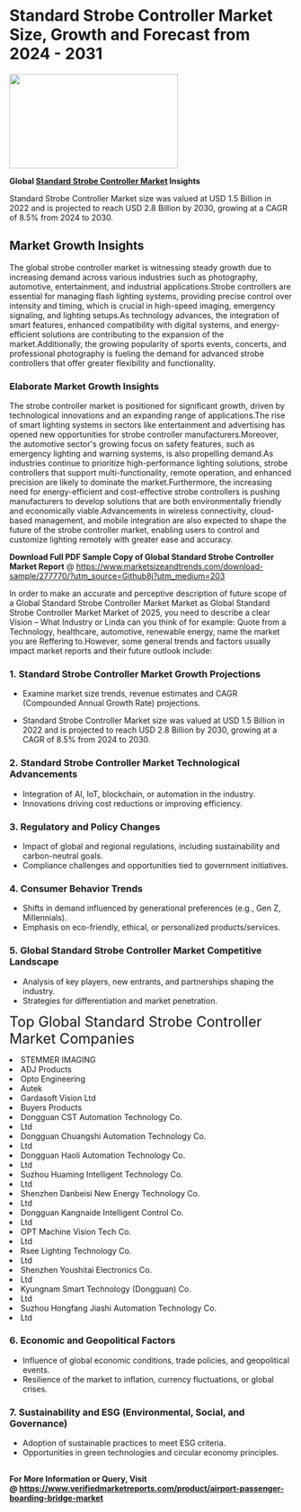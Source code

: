 <H1>Standard Strobe Controller Market Size, Growth and Forecast from 2024 - 2031</H1><img class="aligncenter size-medium wp-image-584254" src="https://thirdeyenews.in/wp-content/uploads/2024/09/Global-Market-Research-300x168.jpeg" alt="" width="300" height="168" /><p><strong>Global&nbsp;<a href="https://www.marketsizeandtrends.com/download-sample/277770/?utm_source=Github8j?utm_medium=203">Standard Strobe Controller Market</a> Insights</strong></p><p>Standard Strobe Controller Market size was valued at USD 1.5 Billion in 2022 and is projected to reach USD 2.8 Billion by 2030, growing at a CAGR of 8.5% from 2024 to 2030.</p><p><h2>Market Growth Insights</h2> The global strobe controller market is witnessing steady growth due to increasing demand across various industries such as photography, automotive, entertainment, and industrial applications.Strobe controllers are essential for managing flash lighting systems, providing precise control over intensity and timing, which is crucial in high-speed imaging, emergency signaling, and lighting setups.As technology advances, the integration of smart features, enhanced compatibility with digital systems, and energy-efficient solutions are contributing to the expansion of the market.Additionally, the growing popularity of sports events, concerts, and professional photography is fueling the demand for advanced strobe controllers that offer greater flexibility and functionality. <h3>Elaborate Market Growth Insights</h3> The strobe controller market is positioned for significant growth, driven by technological innovations and an expanding range of applications.The rise of smart lighting systems in sectors like entertainment and advertising has opened new opportunities for strobe controller manufacturers.Moreover, the automotive sector's growing focus on safety features, such as emergency lighting and warning systems, is also propelling demand.As industries continue to prioritize high-performance lighting solutions, strobe controllers that support multi-functionality, remote operation, and enhanced precision are likely to dominate the market.Furthermore, the increasing need for energy-efficient and cost-effective strobe controllers is pushing manufacturers to develop solutions that are both environmentally friendly and economically viable.Advancements in wireless connectivity, cloud-based management, and mobile integration are also expected to shape the future of the strobe controller market, enabling users to control and customize lighting remotely with greater ease and accuracy.</p><p><span class=""><strong>Download Full PDF Sample Copy of Global Standard Strobe Controller Market Report</strong> @ <a href="https://www.marketsizeandtrends.com/download-sample/277770/?utm_source=Github8j?utm_medium=203" target="_blank">https://www.marketsizeandtrends.com/download-sample/277770/?utm_source=Github8j?utm_medium=203</a></span></p><p>In order to make an accurate and perceptive description of future scope of a Global&nbsp;Standard Strobe Controller Market Market as Global&nbsp;Standard Strobe Controller Market Market of 2025, you need to describe a clear Vision &ndash; What Industry or Linda can you think of for example: Quote from a Technology, healthcare, automotive, renewable energy, name the market you are Reffering to.However, some general trends and factors usually impact market reports and their future outlook include:</p><h3>1.&nbsp;<strong>Standard Strobe Controller Market Growth Projections</strong></h3><ul><li>Examine market size trends, revenue estimates and CAGR (Compounded Annual Growth Rate) projections.</li><li><p>Standard Strobe Controller Market size was valued at USD 1.5 Billion in 2022 and is projected to reach USD 2.8 Billion by 2030, growing at a CAGR of 8.5% from 2024 to 2030.</p></li></ul><h3>2.&nbsp;<strong>Standard Strobe Controller Market Technological Advancements</strong></h3><ul><li>Integration of AI, IoT, blockchain, or automation in the industry.</li><li>Innovations driving cost reductions or improving efficiency.</li></ul><h3>3.&nbsp;<strong>Regulatory and Policy Changes</strong></h3><ul><li>Impact of global and regional regulations, including sustainability and carbon-neutral goals.</li><li>Compliance challenges and opportunities tied to government initiatives.</li></ul><h3>4.&nbsp;<strong>Consumer Behavior Trends</strong></h3><ul><li>Shifts in demand influenced by generational preferences (e.g., Gen Z, Millennials).</li><li>Emphasis on eco-friendly, ethical, or personalized products/services.</li></ul><h3>5.&nbsp;<strong>Global Standard Strobe Controller Market Competitive Landscape</strong></h3><ul><li>Analysis of key players, new entrants, and partnerships shaping the industry.</li><li>Strategies for differentiation and market penetration.</li></ul><p data-pm-slice="1 1 []"><span style="color: inherit; font-family: inherit; font-size: 25px;">Top Global Standard Strobe Controller Market Companies</span></p><div class="" data-test-id=""><p><li>STEMMER IMAGING</li><li> ADJ Products</li><li> Opto Engineering</li><li> Autek</li><li> Gardasoft Vision Ltd</li><li> Buyers Products</li><li> Dongguan CST Automation Technology Co.</li><li> Ltd</li><li> Dongguan Chuangshi Automation Technology Co.</li><li> Ltd</li><li> Dongguan Haoli Automation Technology Co.</li><li> Ltd</li><li> Suzhou Huaming Intelligent Technology Co.</li><li> Ltd</li><li> Shenzhen Danbeisi New Energy Technology Co.</li><li> Ltd</li><li> Dongguan Kangnaide Intelligent Control Co.</li><li> Ltd</li><li> OPT Machine Vision Tech Co.</li><li> Ltd</li><li> Rsee Lighting Technology Co.</li><li> Ltd</li><li> Shenzhen Youshitai Electronics Co.</li><li> Ltd</li><li> Kyungnam Smart Technology (Dongguan) Co.</li><li> Ltd</li><li> Suzhou Hongfang Jiashi Automation Technology Co.</li><li> Ltd</li></p></div><h3>6.&nbsp;<strong>Economic and Geopolitical Factors</strong></h3><ul><li>Influence of global economic conditions, trade policies, and geopolitical events.</li><li>Resilience of the market to inflation, currency fluctuations, or global crises.</li></ul><h3>7.&nbsp;<strong>Sustainability and ESG (Environmental, Social, and Governance)</strong></h3><ul><li>Adoption of sustainable practices to meet ESG criteria.</li><li>Opportunities in green technologies and circular economy principles.</li></ul><h2><strong style="font-size: 14px;">For More Information or Query, Visit @&nbsp;</strong><a style="background-color: #ffffff; font-size: 14px;" href="https://www.marketsizeandtrends.com/report/standard-strobe-controller-market/" target="_blank">https://www.verifiedmarketreports.com/product/airport-passenger-boarding-bridge-market</a></h2>